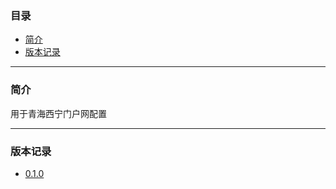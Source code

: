 ### 目录

* [简介](#abstract)
* [版本记录](#version)

---

### <a name="abstract">简介</a>

用于青海西宁门户网配置

---

### <a name="version">版本记录</a>

* [0.1.0](./Docs/Version/0.1.0.md "0.1.0")